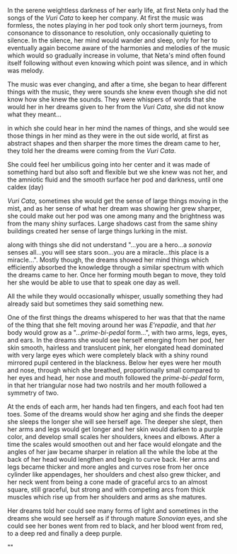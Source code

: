 In the serene weightless darkness of her early life, at first Neta only had the songs of the _Vuri Cata_ to keep her company. At first the music was formless, the notes playing in her pod took only short term journeys, from consonance to dissonance to resolution, only occasionally quieting to silence. In the silence, her mind would wander and sleep, only for her to eventually again become aware of the harmonies and melodies of the music which would so gradually increase in volume, that Neta's mind often found itself following without even knowing which point was silence, and in which was melody.

The music was ever changing, and after a time, she began to hear different things with the music, they were sounds she knew even though she did not know how she knew the sounds. They were whispers of words that she would her in her dreams given to her from the _Vuri Cata_, she did not know what they meant...

in which she could hear in her mind the names of things, and she would see those things in her mind as they were in the out side world, at first as abstract shapes and then sharper the more times the dream came to her, they told her the dreams were coming from the _Vuri Cata_.

She could feel her umbilicus going into her center and it was made of something hard but also soft and flexible but we she knew was not her, and the amniotic fluid and the smooth surface her pod and darkness, until one caldex (day)

_Vuri Cata_, sometimes she would get the sense of large things moving in the mist, and as her sense of what her dream was showing her grew sharper, she could make out her pod was one among many and the brightness was from the many shiny surfaces. Large shadows cast from the same shiny buildings created her sense of large things lurking in the mist.

along with things she did not understand "...you are a hero...a _sonovia_ senses all...you will see stars soon...you are a miracle...this place is a miracle...". Mostly though, the dreams showed her mind things which efficiently absorbed the knowledge through a similar spectrum with which the dreams came to her. Once her forming mouth began to move, they told her she would be able to use that to speak one day as well.

All the while they would occasionally whisper, usually something they had already said but sometimes they said something new.

One of the first things the dreams whispered to her was that that the name of the thing that she felt moving around her was _E'repadie_, and that _her_ body would grow as a "..._prime-bi-pedal_ form...", with two arms, legs, eyes, and ears. In the dreams she would see herself emerging from her pod, her skin smooth, hairless and translucent pink, her elongated head dominated with very large eyes which were completely black with a shiny round mirrored pupil centered in the blackness. Below her eyes were her mouth and nose, through which she breathed, proportionally small compared to her eyes and head, her nose and mouth followed the _prime-bi-pedal_ form, in that her triangular nose had two nostrils and her mouth followed a symmetry of two.

At the ends of each arm, her hands had ten fingers, and each foot had ten toes. Some of the dreams would show her aging and she finds the deeper she sleeps the longer she will see herself age. The deeper she slept, then her arms and legs would get longer and her skin would darken to a purple color, and develop small scales her shoulders, knees and elbows. After a time the scales would smoothen out and her face would elongate and the angles of her jaw became sharper in relation all the while the lobe at the back of her head would lengthen and begin to curve back. Her arms and legs became thicker and more angles and curves rose from her once cylinder like appendages, her shoulders and chest also grew thicker, and her neck went from being a cone made of graceful arcs to an almost square, still graceful, but strong and with competing arcs from thick muscles which rise up from her shoulders and arms as she matures.

Her dreams told her could see many forms of light and sometimes in the dreams she would see herself as if through mature _Sonovian_ eyes, and she could see her bones went from red to black, and her blood went from red, to a deep red and finally a deep purple.


""
